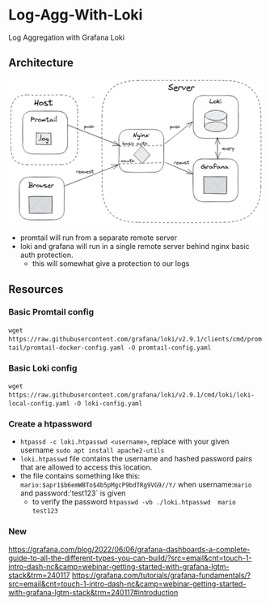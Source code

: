 # Log-Agg-With-Loki

Log Aggregation with Grafana Loki

## Architecture

![Architecture](./arc.png)

- promtail will run from a separate remote server
- loki and grafana will run in a single remote server behind nginx basic auth protection.
  - this will somewhat give a protection to our logs

## Resources

### Basic Promtail config

`wget https://raw.githubusercontent.com/grafana/loki/v2.9.1/clients/cmd/promtail/promtail-docker-config.yaml -O promtail-config.yaml`

### Basic Loki config

`wget https://raw.githubusercontent.com/grafana/loki/v2.9.1/cmd/loki/loki-local-config.yaml -O loki-config.yaml`

### Create a htpassword

- `htpassd -c loki.htpasswd <username>`, replace with your given username
  `sudo apt install apache2-utils`
- `loki.htpasswd` file contains the username and hashed password pairs that are allowed to access this location.
- the file contains something like this: `mario:$apr1$b6emWBTo$4b5pMgcP9bdTRg9VG9//Y/` when username:`mario` and password:'test123` is given
  - to verify the password `htpasswd -vb ./loki.htpasswd  mario test123`

### New  
https://grafana.com/blog/2022/06/06/grafana-dashboards-a-complete-guide-to-all-the-different-types-you-can-build/?src=email&cnt=touch-1-intro-dash-nc&camp=webinar-getting-started-with-grafana-lgtm-stack&trm=240117
https://grafana.com/tutorials/grafana-fundamentals/?src=email&cnt=touch-1-intro-dash-nc&camp=webinar-getting-started-with-grafana-lgtm-stack&trm=240117#introduction
